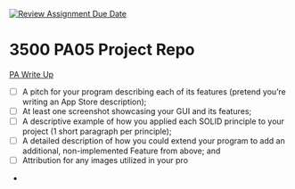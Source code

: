 [![Review Assignment Due Date](https://classroom.github.com/assets/deadline-readme-button-24ddc0f5d75046c5622901739e7c5dd533143b0c8e959d652212380cedb1ea36.svg)](https://classroom.github.com/a/x6ckGcN8)
# 3500 PA05 Project Repo

[PA Write Up](https://markefontenot.notion.site/PA-05-8263d28a81a7473d8372c6579abd6481)

- [ ]  A pitch for your program describing each of its features (pretend you’re writing an App Store description);
- [ ]  At least one screenshot showcasing your GUI and its features;
- [ ]  A descriptive example of how you applied each SOLID principle to your project (1 short paragraph per principle);
- [ ]  A detailed description of how you could extend your program to add an additional, non-implemented Feature from above; and
- [ ]  Attribution for any images utilized in your pro

- 